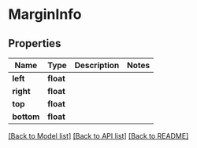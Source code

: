﻿# MarginInfo


## Properties
Name | Type | Description | Notes
------------ | ------------- | ------------- | -------------
**left** | **float** |  | 
**right** | **float** |  | 
**top** | **float** |  | 
**bottom** | **float** |  | 

[[Back to Model list]](../README.md#documentation-for-models) [[Back to API list]](../README.md#documentation-for-api-endpoints) [[Back to README]](../README.md)


